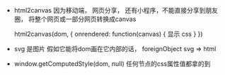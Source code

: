 - html2canvas 因为移动端，
  网页分享， 还有小程序，不能直接分享到朋友圈，
  将整个网页或一部分网页转换成canvas

  html2canvas(dom, {
      onrendered: function(canvas) {
          显示 css
      }
  })

- svg 是图片
  假如它能将dom画在它内部的话，
  foreignObject   svg => html

- window.getComputedStyle(dom, null)
  任何节点的css属性值都拿的到 